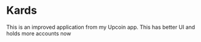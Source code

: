 # Kards

This is an improved application from my Upcoin app. This has better UI and holds more accounts now
